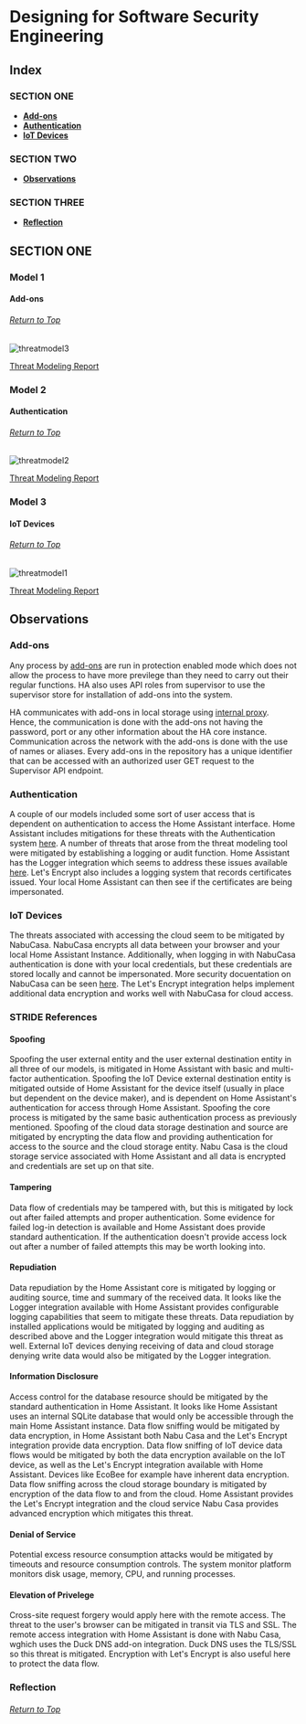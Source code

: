 # Designing for Software Security Engineering

## Index
### SECTION ONE
* **[Add-ons](#model-1)**
* **[Authentication](#model-2)**
* **[IoT Devices](#model-3)**




### SECTION TWO
* **[Observations](#observations)**

### SECTION THREE
* **[Reflection](#reflection)**

## SECTION ONE
### Model 1
#### Add-ons
###### [Return to Top](#designing-for-software-security-engineering)
![threatmodel3](https://user-images.githubusercontent.com/63809979/141689141-8ae68360-dca5-4bb3-9bac-1a12d07e1be2.PNG)

[Threat Modeling Report](https://github.com/megharris/cyberockit/blob/main/DFD%20Assignment/1.1report.pdf)

### Model 2
#### Authentication
###### [Return to Top](#designing-for-software-security-engineering)
![threatmodel2](https://user-images.githubusercontent.com/63809979/141689146-7235f9bf-ec9d-4ed8-a522-39c36cf228d9.PNG)

[Threat Modeling Report](https://github.com/megharris/cyberockit/blob/main/DFD%20Assignment/1.2report.pdf)

### Model 3
#### IoT Devices
###### [Return to Top](#designing-for-software-security-engineering)
![threatmodel1](https://user-images.githubusercontent.com/63809979/141695329-0b2bca10-5870-4c4e-af3f-e1343ce47366.PNG)

[Threat Modeling Report](https://github.com/megharris/cyberockit/blob/main/DFD%20Assignment/1.3report.pdf)


## Observations

### Add-ons 

Any process by [add-ons](https://developers.home-assistant.io/docs/add-ons/security/) are run in protection enabled mode which does not allow the process to have more previlege than they need to carry out their regular functions. HA also uses API roles from supervisor to use the supervisor store for installation of add-ons into the system. 

HA communicates with add-ons in local storage using [internal proxy](https://developers.home-assistant.io/docs/add-ons/communication). Hence, the communication is done with the add-ons not having the password, port or any other information about the HA core instance. Communication across the network with the add-ons is done with the use of names or aliases. Every add-ons in the repository has a unique identifier that can be accessed with an authorized user GET request to the Supervisor API endpoint.  

### Authentication
A couple of our models included some sort of user access that is dependent on authentication to access the Home Assistant interface. Home Assistant includes mitigations for these threats with the Authentication system [here](https://www.home-assistant.io/docs/authentication/). A number of threats that arose from the threat modeling tool were mitigated by establishing a logging or audit function. Home Assistant has the Logger integration which seems to address these issues available [here](https://www.home-assistant.io/integrations/logger/). Let's Encrypt also includes a logging system that records certificates issued. Your local Home Assistant can then see if the certificates are being impersonated.

### IoT Devices
The threats associated with accessing the cloud seem to be mitigated by NabuCasa. NabuCasa encrypts all data between your browser and your local Home Assistant Instance. Additionally, when logging in with NabuCasa authentication is done with your local credentials, but these credentials are stored locally and cannot be impersonated. More security docuentation on NabuCasa can be seen [here](https://www.nabucasa.com/config/remote/). The Let's Encrypt integration helps implement additional data encryption and works well with NabuCasa for cloud access.

### STRIDE References
#### Spoofing
Spoofing the user external entity and the user external destination entity in all three of our models, is mitigated in Home Assistant with basic and multi-factor authentication. Spoofing the IoT Device external destination entity is mitigated outside of Home Assistant for the device itself (usually in place but dependent on the device maker), and is dependent on Home Assistant's authentication for access through Home Assistant. Spoofing the core process is mitigated by the same basic authentication process as previously mentioned. Spoofing of the cloud data storage destination and source are mitigated by encrypting the data flow and providing authentication for access to the source and the cloud storage entity. Nabu Casa is the cloud storage service associated with Home Assistant and all data is encrypted and credentials are set up on that site.

#### Tampering
Data flow of credentials may be tampered with, but this is mitigated by lock out after failed attempts and proper authentication. Some evidence for failed log-in detection is available and Home Assistant does provide standard authentication. If the authentication doesn't provide access lock out after a number of failed attempts this may be worth looking into. 

#### Repudiation
Data repudiation by the Home Assistant core is mitigated by logging or auditing source, time and summary of the received data. It looks like the Logger integration available with Home Assistant provides configurable logging capabilities that seem to mitigate these threats. Data repudiation by installed applications would be mitigated by logging and auditing as described above and the Logger integration would mitigate this threat as well. External IoT devices denying receiving of data and cloud storage denying write data would also be mitigated by the Logger integration. 

#### Information Disclosure
Access control for the database resource should be mitigated by the standard authentication in Home Assistant. It looks like Home Assistant uses an internal SQLite database that would only be accessible through the main Home Assistant instance. Data flow sniffing would be mitigated by data encryption, in Home Assistant both Nabu Casa and the Let's Encrypt integration provide data encryption. Data flow sniffing of IoT device data flows would be mitigated by both the data encryption available on the IoT device, as well as the Let's Encrypt integration available with Home Assistant. Devices like EcoBee for example have inherent data encryption. Data flow sniffing across the cloud storage boundary is mitigated by encryption of the data flow to and from the cloud. Home Assistant provides the Let's Encrypt integration and the cloud service Nabu Casa provides advanced encryption which mitigates this threat. 

#### Denial of Service
Potential excess resource consumption attacks would be mitigated by timeouts and resource consumption controls. The system monitor platform monitors disk usage, memory, CPU, and running processes. 

#### Elevation of Privelege
Cross-site request forgery would apply here with the remote access. The threat to the user's browser can be mitigated in transit via TLS and SSL. The remote access integration with Home Assistant is done with Nabu Casa, wghich uses the Duck DNS add-on integration. Duck DNS uses the TLS/SSL so this threat is mitigated. Encryption with Let's Encrypt is also useful here to protect the data flow.


### Reflection
###### [Return to Top](#assurance-case-for-system-security-engineering)
